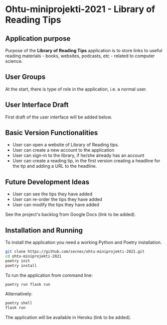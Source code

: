 # Ohtu-miniprojekti-2021 - Library of Reading Tips

## Application purpose

Purpose of the **Library of Reading Tips** application is to store links to useful reading materials - books, websites, podcasts, etc -  related to computer science.

## User Groups

At the start, there is type of role in the application, i.e. a normal user. 

## User Interface Draft

First draft of the user interface will be added below.

## Basic Version Functionalities

* User can open a website of Library of Reading tips.
* User can create a new account to the application
* User can sign-in to the library, if he/she already has an account
* User can create a reading tip, in the first version creating a headline for the tip and adding a URL to the headline.

## Future Development Ideas

* User can see the tips they have added
* User can re-order the tips they have added
* User can modify the tips they have added

See the project's backlog from Google Docs (link to be added).

## Installation and Running 

To install the application you need a working Python and Poetry installation.

```bash
git clone https://github.com/secnec/ohtu-miniprojekti-2021.git
cd ohtu-miniprojekti-2021
poetry init
poetry install
```

To run the application from command line:

```bash
poetry run flask run
```

Alternatively:

```bash
poetry shell
flask run
```

The application will be available in Heroku (link to be added).